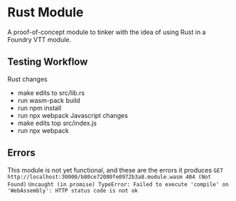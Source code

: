 # Rust Module
A proof-of-concept module to tinker with the idea of using Rust in a Foundry VTT module.

## Testing Workflow
Rust changes
- make edits to src/lib.rs
- run wasm-pack build
- run npm install
- run npx webpack
Javascript changes
- make edits top src/index.js
- run npx webpack

## Errors
This module is not yet functional, and these are the errors it produces
`GET http://localhost:30000/b80ce72080fe0972b3a8.module.wasm 404 (Not Found)`
`Uncaught (in promise) TypeError: Failed to execute 'compile' on 'WebAssembly': HTTP status code is not ok`
